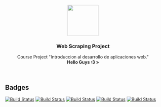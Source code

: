 <p align="center">
  <a href="#">
    <img src="http://jnyconstruction.ie/wp-content/uploads/2015/11/icon-hammer-wrench.png" width=100 height=100>
  </a>

  <h3 align="center">Web Scraping Project</h3>

  <p align="center">
    Course Project "Introduccion al desarrollo de aplicaciones web."
    <br>
    <strong>Hello Guys :3 &raquo;</strong>
  </p>
</p>
<br>

## Badges

[![Build Status](https://img.shields.io/badge/Status-Development-yellow.svg?style=flat)]()
[![Build Status](https://img.shields.io/badge/PHP-7.2.4-blue.svg?style=flat)](http://php.net/releases/7_2_4.php)
[![Build Status](https://img.shields.io/badge/Laravel-5.6.18-blue.svg?style=flat)](https://laravel.com/docs/5.6)
[![Build Status](https://img.shields.io/badge/Composer-1.6.3-blue.svg?style=flat)](https://getcomposer.org/download/)
[![Build Status](https://img.shields.io/badge/PostgreSQL-9.5.12-yellow.svg?style=flat)](https://www.postgresql.org/download/)